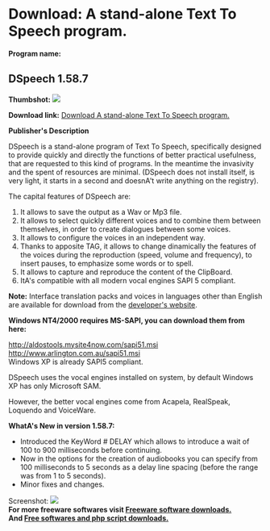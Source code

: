 # Download: A stand-alone Text To Speech program.

**Program name:**

## DSpeech 1.58.7

  
**Thumbshot:** ![](http://www.freewarefiles.com/screenshot/dspeech_md.gif)   
  
**Download link:** [Download A stand-alone Text To Speech program.](http://freesoftwares.boysofts.com/DSpeech_program_19529.html)  
  


**Publisher's Description**  
  


DSpeech is a stand-alone program of Text To Speech, specifically designed to provide quickly and directly the functions of better practical usefulness, that are requested to this kind of programs. In the meantime the invasivity and the spent of resources are minimal. (DSpeech does not install itself, is very light, it starts in a second and doesnA't write anything on the registry). 

The capital features of DSpeech are:

  1. It allows to save the output as a Wav or Mp3 file. 
  2. It allows to select quickly different voices and to combine them between themselves, in order to create dialogues between some voices. 
  3. It allows to configure the voices in an independent way. 
  4. Thanks to apposite TAG, it allows to change dinamically the features of the voices during the reproduction (speed, volume and frequency), to insert pauses, to emphasize some words or to spell. 
  5. It allows to capture and reproduce the content of the ClipBoard. 
  6. ItA's compatible with all modern vocal engines SAPI 5 compliant. 

**Note:** Interface translation packs and voices in languages other than English are available for download from the [developer's website](http://dimio.altervista.org/eng/). 

**Windows NT4/2000 requires MS-SAPI, you can download them from here:**

<http://aldostools.mysite4now.com/sapi51.msi>  
<http://www.arlington.com.au/sapi51.msi>  
Windows XP is already SAPI5 compliant. 

DSpeech uses the vocal engines installed on system, by default Windows XP has only Microsoft SAM.

However, the better vocal engines come from Acapela, RealSpeak, Loquendo and VoiceWare. 

**WhatA's New in version 1.58.7:**

  * Introduced the KeyWord # DELAY which allows to introduce a wait of 100 to 900 milliseconds before continuing. 
  * Now in the options for the creation of audiobooks you can specify from 100 milliseconds to 5 seconds as a delay line spacing (before the range was from 1 to 5 seconds). 
  * Minor fixes and changes. 

  
  
Screenshot: ![](http://www.freewarefiles.com/screenshot/dspeech.gif)   
**For more freeware softwares visit [Freeware software downloads.](http://freesoftwares.boysofts.com/)**   
**And [Free softwares and php script downloads.](http://www.boysofts.com/)**
